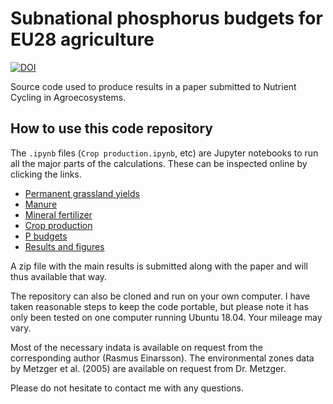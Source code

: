 # Subnational phosphorus budgets for EU28 agriculture

[![DOI](https://zenodo.org/badge/DOI/10.5281/zenodo.3610358.svg)](https://doi.org/10.5281/zenodo.3610358)

Source code used to produce results in a paper submitted to Nutrient Cycling in Agroecosystems.

## How to use this code repository

The `.ipynb` files (`Crop production.ipynb`, etc) are Jupyter notebooks to run all the major parts of the calculations. These can be inspected online by clicking the links.

* [Permanent grassland yields](Permanent%20grassland%20yields.ipynb)
* [Manure](Manure.ipynb)
* [Mineral fertilizer](Mineral%20fertilizer.ipynb)
* [Crop production](Crop%20production.ipynb)
* [P budgets](P%20budgets.ipynb)
* [Results and figures](Results%20and%20figures.ipynb)

A zip file with the main results is submitted along with the paper and will thus available that way.

The repository can also be cloned and run on your own computer. I have taken reasonable steps to keep the code portable, but please note it has only been tested on one computer running Ubuntu 18.04. Your mileage may vary.

Most of the necessary indata is available on request from the corresponding author (Rasmus Einarsson). The environmental zones data by Metzger et al. (2005) are available on request from Dr. Metzger.

Please do not hesitate to contact me with any questions.
